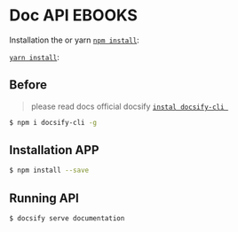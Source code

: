 # Doc API EBOOKS

Installation the or yarn
[`npm install`](https://docs.npmjs.com/getting-started/installing-npm-packages-locally):

[`yarn install`](https://docs.npmjs.com/getting-started/installing-npm-packages-locally):

## Before 

> please read docs official docsify 
[`instal docsify-cli `](https://docsify.js.org/#/quickstart)

```bash
$ npm i docsify-cli -g
```

## Installation APP

```bash
$ npm install --save
```

## Running API
```bash
$ docsify serve documentation
```
